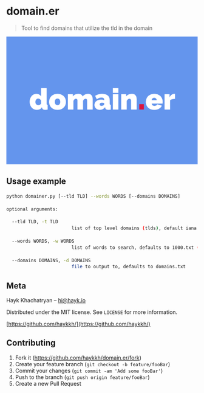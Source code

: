 # domain.er
> Tool to find domains that utilize the tld in the domain


![](header.png)


## Usage example
```sh
python domainer.py [--tld TLD] --words WORDS [--domains DOMAINS]

optional arguments:

  --tld TLD, -t TLD
                        list of top level domains (tlds), default iana.org list if left empty
  
  --words WORDS, -w WORDS
                        list of words to search, defaults to 1000.txt (a list of the 1000 most popular used words)

  --domains DOMAINS, -d DOMAINS
                        file to output to, defaults to domains.txt
```


## Meta

Hayk Khachatryan –  hi@hayk.io

Distributed under the MIT license. See ``LICENSE`` for more information.

[https://github.com/haykkh/](https://github.com/haykkh/)

## Contributing

1. Fork it (<https://github.com/haykkh/domain.er/fork>)
2. Create your feature branch (`git checkout -b feature/fooBar`)
3. Commit your changes (`git commit -am 'Add some fooBar'`)
4. Push to the branch (`git push origin feature/fooBar`)
5. Create a new Pull Request

<!-- Markdown link & img dfn's -->
[npm-image]: https://img.shields.io/npm/v/datadog-metrics.svg?style=flat-square
[npm-url]: https://npmjs.org/package/datadog-metrics
[npm-downloads]: https://img.shields.io/npm/dm/datadog-metrics.svg?style=flat-square
[travis-image]: https://img.shields.io/travis/dbader/node-datadog-metrics/master.svg?style=flat-square
[travis-url]: https://travis-ci.org/dbader/node-datadog-metrics
[wiki]: https://github.com/yourname/yourproject/wiki
